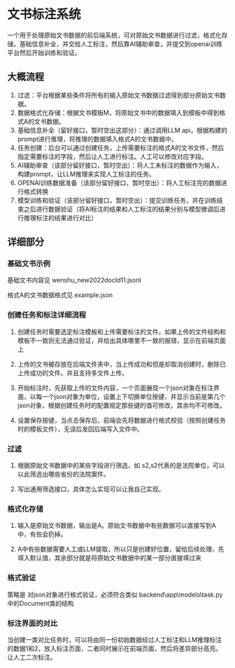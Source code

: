 # 文书标注系统
一个用于处理原始文书数据的前后端系统，可对原始文书数据进行过滤，格式化存储，基础信息补全，并交给人工标注，然后靠AI辅助审查，并提交到openai训练平台然后开始训练和验证。

## 大概流程
1. 过滤：平台根据某些条件将所有的输入原始文书数据过滤得到部分原始文书数据。
2. 数据格式化存储：根据文书模板M，将原始文书中的数据填入到模板中得到格式A的文书数据。
3. 基础信息补全（留好接口，暂时空出这部分）：通过调用LLM api，根据构建的prompt进行推理，将推理的数据填入格式A的文书数据中。
4. 任务创建：后台可以通过创建任务，上传需要标注的格式A的文书文件，然后指定需要标注的字段，然后让人工进行标注。人工可以修改对应字段。
5. AI辅助审查（该部分留好接口，暂时空出）：将人工未标注的数据作为输入，构建prompt，让LLM推理来实现人工标注的任务。
6. OPENAI训练数据准备（该部分留好接口，暂时空出）：将人工标注完的数据进行格式转换
7. 模型训练和验证（该部分留好接口，暂时空出）：提交训练任务，并在训练结束之后进行数据验证（将AI标注的结果和人工标注的结果分别与模型微调后进行推理标注的结果进行对比）

## 详细部分

### 基础文书示例
基础文书内容见 wenshu_new2022docId11.jsonl  

格式A的文书数据格式见 example.json

### 创建任务和标注详细流程
1. 创建任务时需要选定标注模板和上传需要标注的文件。如果上传的文件结构和模板不一致则无法通过验证，并给出具体哪里不一致的报错，显示在前端页面上

2. 上传的文书被存放在后端文件夹中，当上传成功和但是却取消创建时，删除已上传成功的文件。并且支持多文件上传。

3. 开始标注时，先获取上传的文件内容，一个页面展现一个json对象在标注界面，以每一个json对象为单位，设置上下切换单位按键，并显示当前是第几个json对象，根据创建任务时的配置规定那些键的值可修改，其余均不可修改。

4. 设置保存按键，当点击保存后，前端会先将数据进行格式校验（按照创建任务时的模板文件），无误后发回后端写入文件中。

### 过滤
1. 根据原始文书数据中的某些字段进行筛选，如 s2,s2代表的是法院单位，可以以此筛选出哪些省份的法院案件。

2. 写出通用筛选接口，具体怎么实现可以让我自己实现。

### 格式化存储
1. 输入是原始文书数据，输出是A。原始文书数据中有些数据可以直接写到A中，有些会扔掉。

2. A中有些数据需要人工或LLM提取，所以只是创建好位置，留给后续处理，先填入默认值，其余部分就是将原始文书数据中的某一部分直接填过来


### 格式验证 
策略是 对json对象进行格式验证，必须符合类似 backend\app\models\task.py中的Document类的结构


### 标注界面的对比
当创建一类对比任务时，可以将由同一份初始数据经过人工标注和LLM推理标注的数据1和2，放入标注页面，二者同时展示在前端页面，然后将差异部分高亮。让人工二次标注。

